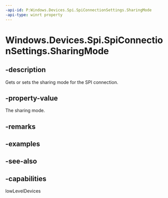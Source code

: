 ----api-id: P:Windows.Devices.Spi.SpiConnectionSettings.SharingMode
-api-type: winrt property
---<!-- Property syntaxpublic Windows.Devices.Spi.SpiSharingMode SharingMode { get;  set; }--># Windows.Devices.Spi.SpiConnectionSettings.SharingMode## -descriptionGets or sets the sharing mode for the SPI connection.## -property-valueThe sharing mode.## -remarks## -examples## -see-also## -capabilitieslowLevelDevices